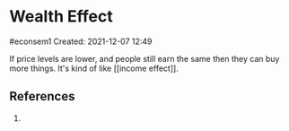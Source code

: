 # Wealth Effect
#econsem1 
Created: 2021-12-07 12:49

If price levels are lower, and people still earn the same then they can buy more things. It's kind of like [[income effect]].

## References
1. 